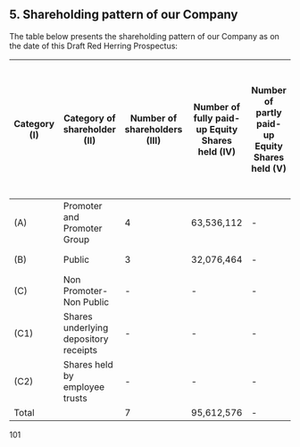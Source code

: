 ## 5. Shareholding pattern of our Company

The table below presents the shareholding pattern of our Company as on the date of this Draft Red Herring Prospectus:

<table><thead><tr><th rowspan="2">Category (I)</th><th rowspan="2">Category of shareholder (II)</th><th rowspan="2">Number of shareholders (III)</th><th rowspan="2">Number of fully paid-up Equity Shares held (IV)</th><th rowspan="2">Number of partly paid-up Equity Shares held (V)</th><th rowspan="2">Number of shares underlying depositary receipts (VI)</th><th rowspan="2">Total number of shares held (VII) =(IV)+(V)+ (VI)</th><th rowspan="2">Shareholding as a % of total number of shares (calculate d as per SCRR, 1957) (VIII) As a % of (A+B+C2 )</th><th colspan="3">Number of voting rights held in each class of securities (IX)</th><th rowspan="2">Number of shares underlying outstanding convertible securities (including warrants, ESOPs, etc.) (X)</th><th rowspan="2">Total number of fully diluted basis (including warrants, ESOP, convertible securities, etc) (XI) =(VII+X)</th><th rowspan="2">Shareholding, as a % assuming full conversion of convertible securities (as a percentage of share capital) (XII)= (VII)+(X) As a % of (A+B+C2)</th><th colspan="2">Number of locked in shares (XIII)</th><th colspan="2">Number of Shares pledged (XIV)</th><th colspan="2">Non-Disposal Undertaking (XV)</th><th colspan="2">Other encumbrances, if any (XVI)</th><th colspan="2">Total number of shares encumbered (XVII) = (XIV +XV +XVI)</th><th rowspan="2">Number of Equity Shares held in dematerialized form (XVIII)</th></tr><tr><th>Class e.g.: Equity Shares</th><th>Class e.g.: others</th><th>Total</th><th>Number of voting rights</th><th>Number of shares held (a)</th><th>As a % of total share s held (b)</th><th>Number of voting rights</th><th>Number of shares held (a)</th><th>As a % of total share s held (b)</th><th>Number of voting rights</th><th>Number of shares held (a)</th><th>As a % of total share s held (b)</th><th>Number of voting rights</th><th>Number of shares held (a)</th><th>As a % of total share s held (b)</th></tr></thead><tbody><tr><td>(A)</td><td>Promoter and Promoter Group</td><td>4</td><td>63,536,112</td><td>-</td><td>-</td><td>63,536,112</td><td>66.45</td><td>Equity Shares</td><td>-</td><td>63,536,112</td><td>66.45</td><td>-</td><td>-</td><td>-</td><td>NA</td><td>NA</td><td>Nil</td><td>Nil</td><td>Nil</td><td>Nil</td><td>Nil</td><td>63,536,112</td></tr><tr><td>(B)</td><td>Public</td><td>3</td><td>32,076,464</td><td>-</td><td>-</td><td>32,076,464</td><td>33.55</td><td>Equity Shares</td><td>-</td><td>32,076,464</td><td>33.55</td><td>-</td><td>-</td><td>-</td><td>NA</td><td>NA</td><td>Nil</td><td>Nil</td><td>Nil</td><td>Nil</td><td>Nil</td><td>32,076,464</td></tr><tr><td>(C)</td><td>Non Promoter-Non Public</td><td>-</td><td>-</td><td>-</td><td>-</td><td>-</td><td>-</td><td>-</td><td>-</td><td>-</td><td>-</td><td>-</td><td>-</td><td>-</td><td>-</td><td>-</td><td>-</td><td>-</td><td>-</td><td>-</td><td>-</td><td>-</td></tr><tr><td>(C1)</td><td>Shares underlying depository receipts</td><td>-</td><td>-</td><td>-</td><td>-</td><td>-</td><td>-</td><td>-</td><td>-</td><td>-</td><td>-</td><td>-</td><td>-</td><td>-</td><td>-</td><td>-</td><td>-</td><td>-</td><td>-</td><td>-</td><td>-</td><td>-</td></tr><tr><td>(C2)</td><td>Shares held by employee trusts</td><td>-</td><td>-</td><td>-</td><td>-</td><td>-</td><td>-</td><td>-</td><td>-</td><td>-</td><td>-</td><td>-</td><td>-</td><td>-</td><td>-</td><td>-</td><td>-</td><td>-</td><td>-</td><td>-</td><td>-</td><td>-</td></tr><tr><td colspan="2">Total</td><td>7</td><td>95,612,576</td><td>-</td><td>-</td><td>95,612,576</td><td>100%</td><td>-</td><td>-</td><td>95,612,576</td><td>100%</td><td>-</td><td>-</td><td>-</td><td>-</td><td>-</td><td>-</td><td>-</td><td>-</td><td>-</td><td>-</td><td>95,612,576</td></tr></tbody></table>

101